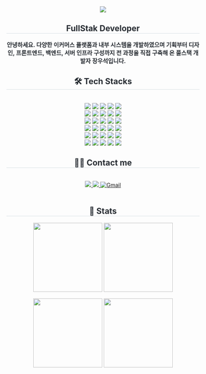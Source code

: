<!--
![header](https://capsule-render.vercel.app/api?type=waving&color=auto&height=400&section=header&text=Welcome&desc=LeeElijah&fontSize=60)
## SNS
<a href="https://icy-tarsal-d48.notion.site/1e048c2d951780fea875ea2d7abfb377" target="_blank"><img src="https://img.shields.io/badge/notion-000000?style=flat-square&logo=notion&logoColor=white"/></a>
<a href="https://leeelijah.tistory.com/" target="_blank"><img src="https://img.shields.io/badge/tistory-E74C3C?style=flat-square&logo=tistory&logoColor=white"/></a>


[![Solved.ac 프로필](http://mazassumnida.wtf/api/v2/generate_badge?boj=dldydtjd9)](https://solved.ac/dldydtjd9)
<p>
 <img height="180em" src="https://github-readme-stats.vercel.app/api?username=LeeYongSung&show_icons=true&include_all_commits=true&bg_color=30,e96443,904e95&title_color=fff&text_color=fff">
  <img height="180em" src="https://github-readme-stats.vercel.app/api/top-langs/?username=LeeYongSung&layout=compact&bg_color=30,e96443,904e95&title_color=fff&text_color=fff">
</p>
-->
<div align= "center">
    <img src="https://capsule-render.vercel.app/api?type=waving&color=gradient&height=400&text=Welcome&desc=elijah&animation=fadeIn&fontColor=000000&fontSize=60" />
</div>
<div align= "center"> 
    <h2 style="border-bottom: 1px solid #d8dee4; color: #282d33;"> FullStak Developer </h2>  
    <div style="font-weight: 700; font-size: 15px; text-align: center; color: #282d33;"> 
      <p>안녕하세요.
      다양한 이커머스 플랫폼과 내부 시스템을 개발하였으며 기획부터 디자인, 프론트엔드, 백엔드, 서버 인프라 구성까지 전 과정을 직접 구축해 온 풀스택 개발자 장우석입니다.</p> 
    </div> 
</div>
<div align= "center">
  <h2 style="border-bottom: 1px solid #d8dee4; color: #282d33;"> 🛠️ Tech Stacks </h2> <br> 
  <div style="margin: 0 auto; text-align: center;" align= "center"> 
    <img src="https://img.shields.io/badge/ApacheTomcat-F8DC75?style=flat&logo=ApacheTomcat&logoColor=white">
    <img src="https://img.shields.io/badge/Amazon AWS-232F3E?style=flat&logo=Amazon AWS&logoColor=white">
    <img src="https://img.shields.io/badge/Bootstrap-7952B3?style=flat&logo=Bootstrap&logoColor=white">
    <img src="https://img.shields.io/badge/CSS3-1572B6?style=flat&logo=CSS3&logoColor=white">
    <img src="https://img.shields.io/badge/Django-092E20?style=flat&logo=Django&logoColor=white">
    <br/>
    <img src="https://img.shields.io/badge/Discord-5865F2?style=flat&logo=Discord&logoColor=white">
    <img src="https://img.shields.io/badge/Docker-2496ED?style=flat&logo=Docker&logoColor=white">
    <img src="https://img.shields.io/badge/Figma-F24E1E?style=flat&logo=Figma&logoColor=white">
    <img src="https://img.shields.io/badge/Firebase-FFCA28?style=flat&logo=Firebase&logoColor=white">
    <img src="https://img.shields.io/badge/Flutter-02569B?style=flat&logo=Flutter&logoColor=white">
    <br/>
    <img src="https://img.shields.io/badge/Git-F05032?style=flat&logo=Git&logoColor=white">
    <img src="https://img.shields.io/badge/Github-181717?style=flat&logo=Github&logoColor=white">
    <img src="https://img.shields.io/badge/HTML5-E34F26?style=flat&logo=HTML5&logoColor=white">
    <img src="https://img.shields.io/badge/jQuery-0769AD?style=flat&logo=jQuery&logoColor=white">
    <img src="https://img.shields.io/badge/Java-007396?style=flat&logo=Java&logoColor=white">
    <br/>
    <img src="https://img.shields.io/badge/Javascript-F7DF1E?style=flat&logo=Javascript&logoColor=white">
    <img src="https://img.shields.io/badge/Jenkins-D24939?style=flat&logo=Jenkins&logoColor=white">
    <img src="https://img.shields.io/badge/Linux-FCC624?style=flat&logo=Linux&logoColor=white">
    <img src="https://img.shields.io/badge/MariaDB-003545?style=flat&logo=MariaDB&logoColor=white">
    <img src="https://img.shields.io/badge/MySQL-4479A1?style=flat&logo=MySQL&logoColor=white">
    <br/>
    <img src="https://img.shields.io/badge/Node.js-339933?style=flat&logo=Node.js&logoColor=white">
    <img src="https://img.shields.io/badge/Notion-000000?style=flat&logo=Notion&logoColor=white">
    <img src="https://img.shields.io/badge/Oracle-F80000?style=flat&logo=Oracle&logoColor=white">
    <img src="https://img.shields.io/badge/Python-3776AB?style=flat&logo=Python&logoColor=white">
    <img src="https://img.shields.io/badge/React-61DAFB?style=flat&logo=React&logoColor=white">
    <br/>
    <img src="https://img.shields.io/badge/Redux-764ABC?style=flat&logo=Redux&logoColor=white">
    <img src="https://img.shields.io/badge/Spring-6DB33F?style=flat&logo=Spring&logoColor=white">
    <img src="https://img.shields.io/badge/Spring Boot-6DB33F?style=flat&logo=Spring Boot&logoColor=white">
    <img src="https://img.shields.io/badge/Tailwind CSS-06B6D4?style=flat&logo=Tailwind CSS&logoColor=white">
    <img src="https://img.shields.io/badge/Trello-0052CC?style=flat&logo=Trello&logoColor=white">
    <br/>
  </div>
</div>

<div align= "center">
  <h2 style="border-bottom: 1px solid #d8dee4; color: #282d33;"> 🧑‍💻 Contact me </h2> <br> 
    <div align= "center"> 
      <a href=https://leeelijah.tistory.com/> 
        <img src="https://img.shields.io/badge/Tistory-000000?style=flat&logo=Tistory&logoColor=white&link=https://leeelijah.tistory.com/"> 
      </a>
      <a href=https://icy-tarsal-d48.notion.site/1e048c2d951780fea875ea2d7abfb377>
        <img src="https://img.shields.io/badge/Notion-000000?style=flat&logo=Notion&logoColor=white&link=https://icy-tarsal-d48.notion.site/1e048c2d951780fea875ea2d7abfb377"> 
      </a>
      <a href="mailto:jws921212@gmail.com">
        <img src="https://img.shields.io/badge/Gmail-EA4335?style=flat&logo=Gmail&logoColor=white" alt="Gmail">
      </a>
    </div>  
    <br> 
    <div align= "center">  </div> 
</div>
    <div align= "center"> 
      <h2 style="border-bottom: 1px solid #d8dee4; color: #282d33;"> 🏅 Stats </h2> 
      <div align= "center"> 
        <p>
          <img height="180em" src="https://github-readme-stats.vercel.app/api?username=LeeYongSung&show_icons=true&include_all_commits=true&bg_color=30,e96443,904e95&title_color=fff&text_color=fff">
          <img height="180em" src="https://github-readme-stats.vercel.app/api?username=elijah9212&bg_color=60,ffffff,5294ff&title_color=575757&text_color=575757"/> 
        </p>
        <p>
          <img height="180em" src="https://github-readme-stats.vercel.app/api/top-langs/?username=LeeYongSung&layout=compact&bg_color=30,e96443,904e95&title_color=fff&text_color=fff">
          <img height="180em" src="https://github-readme-stats.vercel.app/api/top-langs/?username=elijah9212&layout=compact&bg_color=60,ffffff,5294ff&title_color=575757&text_color=575757"/>  
        </p> 
      </div> 
    </div>
    
    
